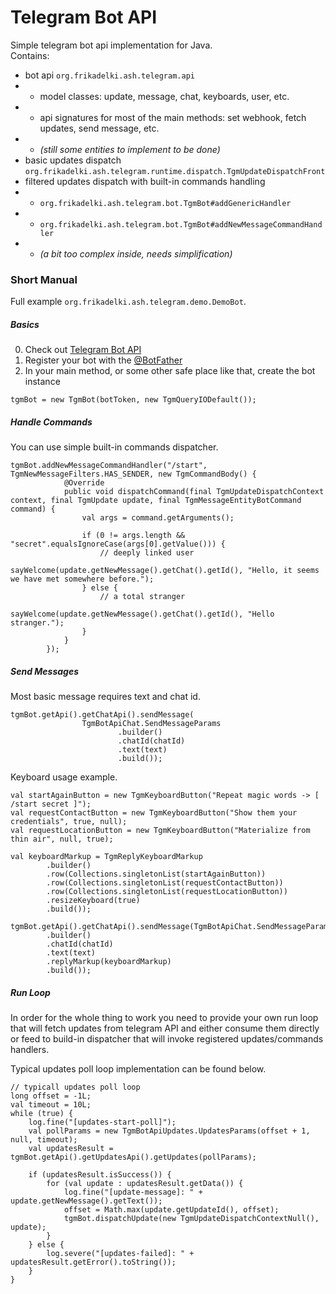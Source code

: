 Telegram Bot API
====================

Simple telegram bot api implementation for Java.  
Contains:
- bot api `org.frikadelki.ash.telegram.api`
- - model classes: update, message, chat, keyboards, user, etc.
- - api signatures for most of the main methods: set webhook, fetch updates, send message, etc.
- - *(still some entities to implement to be done)*
- basic updates dispatch `org.frikadelki.ash.telegram.runtime.dispatch.TgmUpdateDispatchFront`
- filtered updates dispatch with built-in commands handling
- - `org.frikadelki.ash.telegram.bot.TgmBot#addGenericHandler`
- - `org.frikadelki.ash.telegram.bot.TgmBot#addNewMessageCommandHandler`
- - *(a bit too complex inside, needs simplification)*


### Short Manual ###

Full example `org.frikadelki.ash.telegram.demo.DemoBot`.

##### Basics #####

0. Check out [Telegram Bot API](https://core.telegram.org/bots/api) 
0. Register your bot with the [@BotFather](https://telegram.me/botfather)
0. In your main method, or some other safe place like that, create the bot instance
```
tgmBot = new TgmBot(botToken, new TgmQueryIODefault());
```

##### Handle Commands #####

You can use simple built-in commands dispatcher.
 
```
tgmBot.addNewMessageCommandHandler("/start", TgmNewMessageFilters.HAS_SENDER, new TgmCommandBody() {
			@Override
			public void dispatchCommand(final TgmUpdateDispatchContext context, final TgmUpdate update, final TgmMessageEntityBotCommand command) {
				val args = command.getArguments();

				if (0 != args.length && "secret".equalsIgnoreCase(args[0].getValue())) {
					// deeply linked user
					sayWelcome(update.getNewMessage().getChat().getId(), "Hello, it seems we have met somewhere before.");
				} else {
					// a total stranger
					sayWelcome(update.getNewMessage().getChat().getId(), "Hello stranger.");
				}
			}
		});
```

##### Send Messages #####
 
Most basic message requires text and chat id.
 
```
tgmBot.getApi().getChatApi().sendMessage(
				TgmBotApiChat.SendMessageParams
						.builder()
						.chatId(chatId)
						.text(text)
						.build());
```

Keyboard usage example.

```
val startAgainButton = new TgmKeyboardButton("Repeat magic words -> [ /start secret ]");
val requestContactButton = new TgmKeyboardButton("Show them your credentials", true, null);
val requestLocationButton = new TgmKeyboardButton("Materialize from thin air", null, true);

val keyboardMarkup = TgmReplyKeyboardMarkup
		.builder()
		.row(Collections.singletonList(startAgainButton))
		.row(Collections.singletonList(requestContactButton))
		.row(Collections.singletonList(requestLocationButton))
		.resizeKeyboard(true)
		.build());

tgmBot.getApi().getChatApi().sendMessage(TgmBotApiChat.SendMessageParams
		.builder()
		.chatId(chatId)
		.text(text)
		.replyMarkup(keyboardMarkup)
		.build());
```

##### Run Loop #####

In order for the whole thing to work you need to provide your own run loop 
that will fetch updates from telegram API and either consume them directly
or feed to build-in dispatcher that will invoke registered updates/commands
handlers.

Typical updates poll loop implementation can be found below.

```
// typicall updates poll loop
long offset = -1L;
val timeout = 10L;
while (true) {
	log.fine("[updates-start-poll]");
	val pollParams = new TgmBotApiUpdates.UpdatesParams(offset + 1, null, timeout);
	val updatesResult = tgmBot.getApi().getUpdatesApi().getUpdates(pollParams);

	if (updatesResult.isSuccess()) {
		for (val update : updatesResult.getData()) {
			log.fine("[update-message]: " + update.getNewMessage().getText());
			offset = Math.max(update.getUpdateId(), offset);
			tgmBot.dispatchUpdate(new TgmUpdateDispatchContextNull(), update);
		}
	} else {
		log.severe("[updates-failed]: " + updatesResult.getError().toString());
	}
}
```